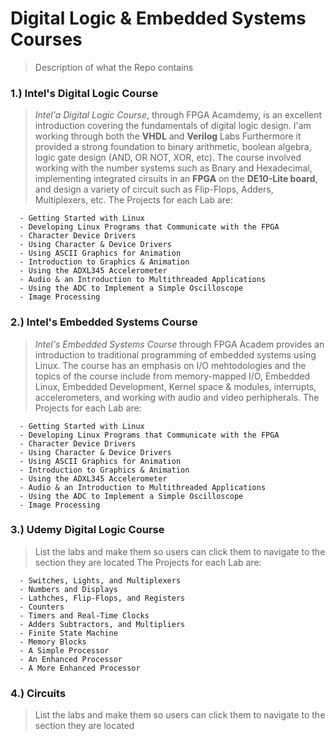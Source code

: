 # Digital Logic & Embedded Systems Courses

> Description of what the Repo contains

### 1.) Intel's Digital Logic Course
> _Intel'a Digital Logic Course_, through FPGA Acamdemy, is an excellent introduction covering the fundamentals of digital logic design. I'am working through both the **VHDL** and **Verilog** Labs Furthermore it provided a strong foundation to binary arithmetic, boolean algebra, logic gate design (AND, OR NOT, XOR, etc). The course involved working with the number systems such as Bnary and Hexadecimal, implementing integrated cirsuits in an **FPGA** on the **DE10-Lite board**, and  design a variety of circuit such as Flip-Flops, Adders, Multiplexers, etc. 
> The Projects for each Lab are: 
      
      - Getting Started with Linux
      - Developing Linux Programs that Communicate with the FPGA
      - Character Device Drivers
      - Using Character & Device Drivers
      - Using ASCII Graphics for Animation
      - Introduction to Graphics & Animation
      - Using the ADXL345 Accelerometer
      - Audio & an Introduction to Multithreaded Applications
      - Using the ADC to Implement a Simple Oscilloscope
      - Image Processing

### 2.) Intel's Embedded Systems Course
>_Intel's Embedded Systems Course_ through FPGA Academ provides an introduction to traditional programming of embedded systems using Linux. The course has an emphasis on I/O mehtodologies and the topics of the course include from memory-mapped I/O, Embedded Linux, Embedded Development, Kernel space & modules, interrupts, accelerometers, and working with audio and video perhipherals.
> The Projects for each Lab are: 
      
      - Getting Started with Linux
      - Developing Linux Programs that Communicate with the FPGA
      - Character Device Drivers
      - Using Character & Device Drivers
      - Using ASCII Graphics for Animation
      - Introduction to Graphics & Animation
      - Using the ADXL345 Accelerometer
      - Audio & an Introduction to Multithreaded Applications
      - Using the ADC to Implement a Simple Oscilloscope
      - Image Processing

### 3.) Udemy Digital Logic Course
> List the labs and make them so users can click them to navigate to the section they are located
The Projects for each Lab are:

      - Switches, Lights, and Multiplexers
      - Numbers and Displays
      - Lathches, Flip-Flops, and Registers
      - Counters
      - Timers and Real-Time Clocks
      - Adders Subtractors, and Multipliers
      - Finite State Machine
      - Memory Blocks
      - A Simple Processor
      - An Enhanced Processor
      - A More Enhanced Processor

### 4.) Circuits
> List the labs and make them so users can click them to navigate to the section they are located

